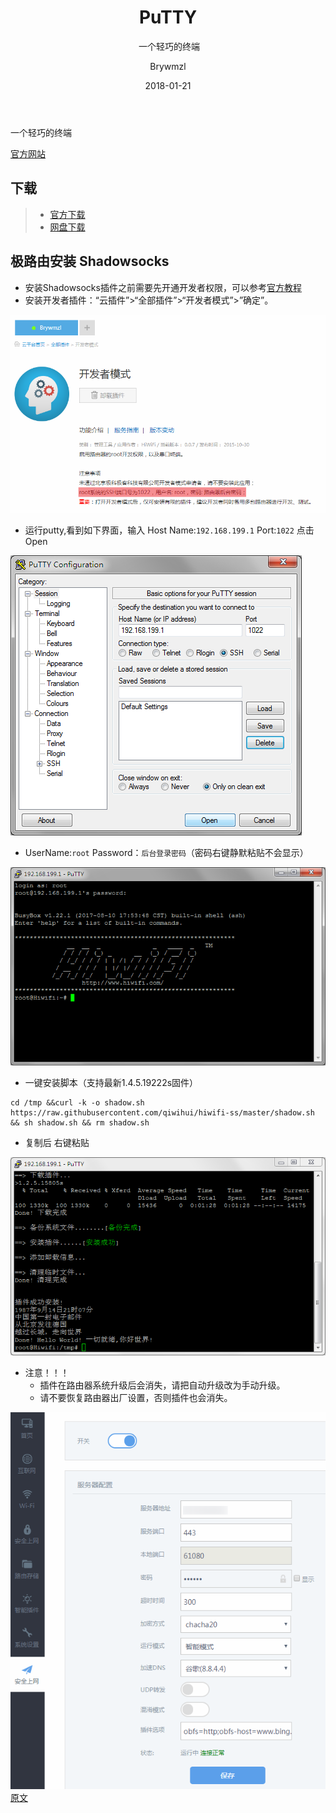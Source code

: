 ﻿---
layout:     post
title:      PuTTY
subtitle:  一个轻巧的终端
date:       2018-01-21
author:     Brywmzl
header-img: img/post-bg-hacker.jpg
catalog: true
tags:
    - 网络
    - PuTTY
---
一个轻巧的终端

<!--more-->

[官方网站](https://www.putty.org/)  

## 下载
>- [官方下载](https://www.chiark.greenend.org.uk/~sgtatham/putty/latest.html)  
>- [网盘下载](https://pan.baidu.com/s/1eTl4Avo)  

## 极路由安装 Shadowsocks
* 安装Shadowsocks插件之前需要先开通开发者权限，可以参考[官方教程](http://jingyan.baidu.com/article/4f7d5712ca0d031a21192779.html)
* 安装开发者插件：“云插件”>“全部插件”>“开发者模式”>”确定”。

![](https://github.com/Brywmzl/Brywmzl.github.io/raw/master/img/PuTTY/0.png)  
* 运行putty,看到如下界面，输入 Host Name:`192.168.199.1` Port:`1022` 点击 Open

![](https://github.com/Brywmzl/Brywmzl.github.io/raw/master/img/PuTTY/1.png)  
* UserName:`root` Password：`后台登录密码`（密码右键静默粘贴不会显示）

![](https://github.com/Brywmzl/Brywmzl.github.io/raw/master/img/PuTTY/2.png)  
* 一键安装脚本（支持最新1.4.5.19222s固件）
```
cd /tmp &&curl -k -o shadow.sh https://raw.githubusercontent.com/qiwihui/hiwifi-ss/master/shadow.sh && sh shadow.sh && rm shadow.sh
```
* 复制后 右键粘贴

![](https://github.com/Brywmzl/Brywmzl.github.io/raw/master/img/PuTTY/3.png)  
* 注意！！！
	* 插件在路由器系统升级后会消失，请把自动升级改为手动升级。
	* 请不要恢复路由器出厂设置，否则插件也会消失。

![](https://github.com/Brywmzl/Brywmzl.github.io/raw/master/img/PuTTY/4.png)  
[原文](http://blog.sina.com.cn/s/blog_4891cbc50102wnm3.html)
